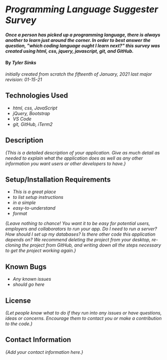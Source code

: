 # _Programming Language Suggester Survey_

#### _Once a person has picked up a programming language, there is always another to learn just around the corner. In order to best answer the question, "which coding language ought I learn next?" this survey was created using html, css, jquery, javascript, git, and GitHub._

#### By _**Tyler Sinks**_
_initially created from scratch the fifteenth of January, 2021_
_last major revision: 01-15-21_

## Technologies Used

* _html, css, JavaScript_
* _jQuery, Bootstrap_
* _VS Code_
* _git, GitHub, iTerm2_

## Description

_{This is a detailed description of your application. Give as much detail as needed to explain what the application does as well as any other information you want users or other developers to have.}_

## Setup/Installation Requirements

* _This is a great place_
* _to list setup instructions_
* _in a simple_
* _easy-to-understand_
* _format_

_{Leave nothing to chance! You want it to be easy for potential users, employers and collaborators to run your app. Do I need to run a server? How should I set up my databases? Is there other code this application depends on? We recommend deleting the project from your desktop, re-cloning the project from GitHub, and writing down all the steps necessary to get the project working again.}_

## Known Bugs

* _Any known issues_
* _should go here_

## License

_{Let people know what to do if they run into any issues or have questions, ideas or concerns.  Encourage them to contact you or make a contribution to the code.}_

## Contact Information

_{Add your contact information here.}_